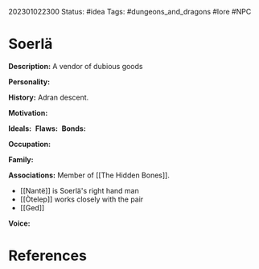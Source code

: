 202301022300
Status: #idea
Tags: #dungeons_and_dragons #lore #NPC 

# Soerlä
**Description:** A vendor of dubious goods

**Personality:** 

**History:** Adran descent.

**Motivation:** 

**Ideals:** 
**Flaws:** 
**Bonds:** 

**Occupation:** 

**Family:** 

**Associations:** Member of [[The Hidden Bones]]. 
- [[Nantë]] is Soerlä's right hand man
- [[Òtelep]] works closely with the pair
- [[Ged]]

**Voice:** 



# References